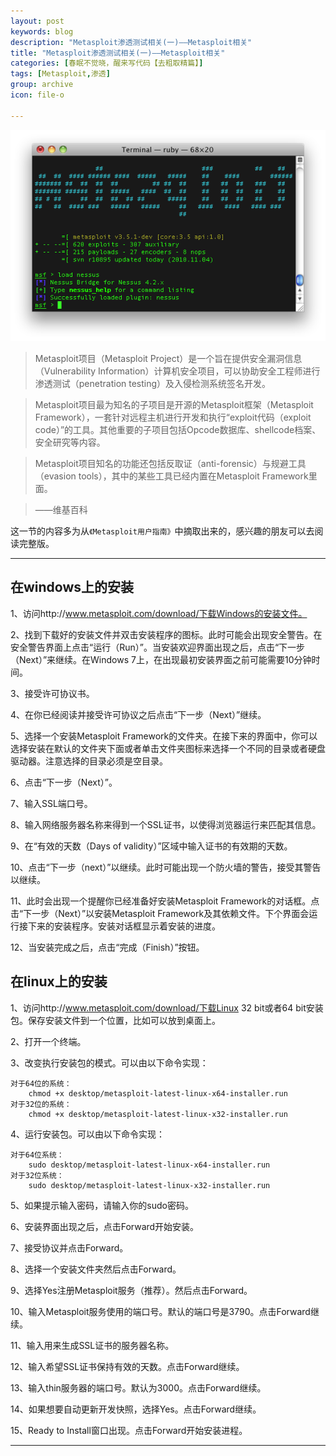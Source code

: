 ```yaml
---
layout: post
keywords: blog
description: "Metasploit渗透测试相关(一)——Metasploit相关"
title: "Metasploit渗透测试相关(一)——Metasploit相关"
categories: [春眠不觉晓，醒来写代码【去粗取精篇】]
tags: [Metasploit,渗透]
group: archive
icon: file-o

---
```


![image](/assets/images/2013-12-28-Metasploit-2.png)

>Metasploit项目（Metasploit Project）是一个旨在提供安全漏洞信息（Vulnerability Information）计算机安全项目，可以协助安全工程师进行渗透测试（penetration testing）及入侵检测系统签名开发。

>Metasploit项目最为知名的子项目是开源的Metasploit框架（Metasploit Framework），一套针对远程主机进行开发和执行“exploit代码（exploit code）”的工具。其他重要的子项目包括Opcode数据库、shellcode档案、安全研究等内容。

>Metasploit项目知名的功能还包括反取证（anti-forensic）与规避工具（evasion tools），其中的某些工具已经内置在Metasploit Framework里面。

>——维基百科

<!-- more -->

这一节的内容多为从`《Metasploit用户指南》`中摘取出来的，感兴趣的朋友可以去阅读完整版。

---

## 在windows上的安装
1、访问http://www.metasploit.com/download/下载Windows的安装文件。

2、找到下载好的安装文件并双击安装程序的图标。此时可能会出现安全警告。在安全警告界面上点击“运行（Run）”。当安装欢迎界面出现之后，点击“下一步（Next）”来继续。在Windows 7上，在出现最初安装界面之前可能需要10分钟时间。

3、接受许可协议书。

4、在你已经阅读并接受许可协议之后点击“下一步（Next）”继续。

5、选择一个安装Metasploit Framework的文件夹。在接下来的界面中，你可以选择安装在默认的文件夹下面或者单击文件夹图标来选择一个不同的目录或者硬盘驱动器。注意选择的目录必须是空目录。

6、点击“下一步（Next）”。

7、输入SSL端口号。

8、输入网络服务器名称来得到一个SSL证书，以使得浏览器运行来匹配其信息。

9、在“有效的天数（Days of validity）”区域中输入证书的有效期的天数。

10、点击“下一步（next）”以继续。此时可能出现一个防火墙的警告，接受其警告以继续。

11、此时会出现一个提醒你已经准备好安装Metasploit Framework的对话框。点击“下一步（Next）”以安装Metasploit Framework及其依赖文件。下个界面会运行接下来的安装程序。安装对话框显示着安装的进度。

12、当安装完成之后，点击“完成（Finish）”按钮。


## 在linux上的安装
1、访问http://www.metasploit.com/download/下载Linux 32 bit或者64 bit安装包。保存安装文件到一个位置，比如可以放到桌面上。

2、打开一个终端。

3、改变执行安装包的模式。可以由以下命令实现：
	
	对于64位的系统：
	 	chmod +x desktop/metasploit-latest-linux-x64-installer.run
	对于32位的系统：
	 	chmod +x desktop/metasploit-latest-linux-x32-installer.run

4、运行安装包。可以由以下命令实现：

	对于64位系统：
		sudo desktop/metasploit-latest-linux-x64-installer.run
	对于32位系统：
		sudo desktop/metasploit-latest-linux-x32-installer.run

5、如果提示输入密码，请输入你的sudo密码。

6、安装界面出现之后，点击Forward开始安装。

7、接受协议并点击Forward。

8、选择一个安装文件夹然后点击Forward。

9、选择Yes注册Metasploit服务（推荐）。然后点击Forward。

10、输入Metasploit服务使用的端口号。默认的端口号是3790。点击Forward继续。

11、输入用来生成SSL证书的服务器名称。

12、输入希望SSL证书保持有效的天数。点击Forward继续。

13、输入thin服务器的端口号。默认为3000。点击Forward继续。

14、如果想要自动更新开发快照，选择Yes。点击Forward继续。

15、Ready to Install窗口出现。点击Forward开始安装进程。

---




